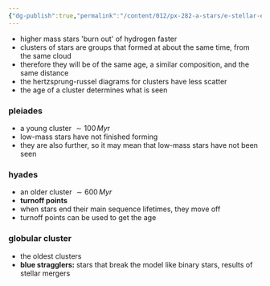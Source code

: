 ```yaml
---
{"dg-publish":true,"permalink":"/content/012/px-282-a-stars/e-stellar-evolution/px-285-e4-turnoff-points-and-stellar-clusters/","created":"2024-11-25T10:50:32.000+00:00","updated":"2024-11-26T09:40:13.977+00:00"}
---
```


- higher mass stars 'burn out' of hydrogen faster
- clusters of stars are groups that formed at about the same time, from the same cloud
- therefore they will be of the same age, a similar composition, and the same distance
- the hertzsprung-russel diagrams for clusters have less scatter
- the age of a cluster determines what is seen
### pleiades
- a young cluster $\sim 100\,My$r
- low-mass stars have not finished forming
- they are also further, so it may mean that low-mass stars have not been seen
### hyades
- an older cluster $\sim 600\,Myr$
- **turnoff points**
- when stars end their main sequence lifetimes, they move off
- turnoff points can be used to get the age
### globular cluster
- the oldest clusters 
- **blue stragglers:** stars that break the model like binary stars, results of stellar mergers